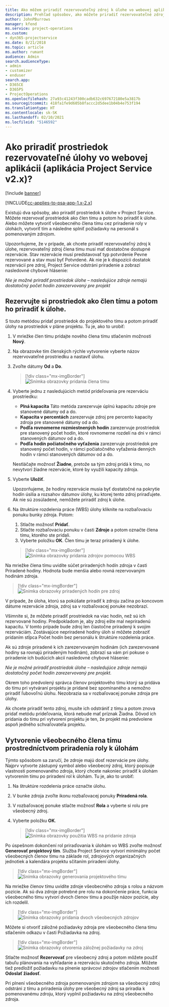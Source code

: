 ```yaml
---
title: Ako môžem priradiť rezervovateľný zdroj k úlohe vo webovej aplikácii
description: Prehľad spôsobov, ako môžete priradiť rezervovateľné zdroje.
author: JohnPBurrows
manager: kfend
ms.service: project-operations
ms.custom:
- dyn365-projectservice
ms.date: 8/21/2018
ms.topic: article
ms.author: rumant
audience: Admin
search.audienceType:
- admin
- customizer
- enduser
search.app:
- D365CE
- D365PS
- ProjectOperations
ms.openlocfilehash: 27a93c41243f300cadb632c697672180e5a3817b
ms.sourcegitcommit: 418fa1fe9d605b8faccc2d5dee1b04b4e753f194
ms.translationtype: HT
ms.contentlocale: sk-SK
ms.lasthandoff: 02/10/2021
ms.locfileid: "5146592"
---
```

# <a name="how-do-i-assign-a-bookable-resource-to-a-task-in-the-web-app-project-service-app-v2x"></a>Ako priradiť prostriedok rezervovateľné úlohy vo webovej aplikácii (aplikácia Project Service v2.x)?

[!include [banner](../includes/psa-now-project-operations.md)]

[!INCLUDE[cc-applies-to-psa-app-1.x-2.x](../includes/cc-applies-to-psa-app-1x-2x.md)]

Existujú dva spôsoby, ako priradiť prostriedok k úlohe v Project Service. Môžete rezervovať prostriedok ako člen tímu a potom ho priradiť k úlohe. Alebo môžete vytvoriť všeobecného člena tímu cez priradenie roly v úlohách, vytvoriť tím a následne splniť požiadavky na personál s pomenovaným zdrojom.

Upozorňujeme, že v prípade, ak chcete priradiť rezervovateľný zdroj k úlohe, rezervovateľný zdroj člena tímu musí mať dostatočne dostupné rezervácie. Stav rezervácie musí predstavovať typ potvrdenie Pevne rezervované a stav musí byť Potvrdené. Ak nie je k dispozícii dostatok rezervácií pre zdroj, Project Service odstráni priradenie a zobrazí nasledovné chybové hlásenie:

*Nie je možné priradiť prostriedok úlohe – nasledujúce zdroje nemajú dostatočný počet hodín zarezervovaný pre projekt*

## <a name="book-a-resource-as-a-team-member-and-then-assign-the-resource-to-a-task"></a>Rezervujte si prostriedok ako člen tímu a potom ho priradiť k úlohe.

S touto metódou pridať prostriedok do projektového tímu a potom priradiť úlohy na prostriedok v pláne projektu. Tu je, ako to urobiť:
1.  V mriežke člen tímu pridajte nového člena tímu stlačením možnosti **Nový**.
2.  Na obrazovke tím členských rýchle vytvorenie vyberte názov rezervovateľné prostriedku a nastaviť úlohu.
3.  Zvoľte dátumy **Od** a **Do**.

    > [!div class="mx-imgBorder"] 
    > ![Snímka obrazovky pridania člena tímu](media/FAQ-Resources-to-Tasks2-1.png "Snímka obrazovky pridania člena tímu")
 
4.  Vyberte jednu z nasledujúcich metód prideľovania pre rezerváciu prostriedku:
    - **Plná kapacita** Táto metóda zarezervuje úplnú kapacitu zdroje pre stanovené dátumy od a do.
    - **Kapacita v percentách** zarezervuje zdroj pre percento kapacity zdroja pre stanovené dátumy od a do.
    - **Podľa rovnomerne rozmiestnených hodín** zarezervuje prostriedok pre stanovený počet hodín, ktoré rovnomerne rozdelí na dni v rámci stanovených dátumov od a do.
    - **Podľa hodín počiatočného vyťaženia** zarezervuje prostriedok pre stanovený počet hodín, v rámci počiatočného vyťaženia denných hodín v rámci stanovených dátumov od a do.

    Nestláčajte možnosť **Žiadne**, pretože sa tým zdroj pridá k tímu, no nevytvorí žiadne rezervácie, ktoré by využili kapacity zdroja.
5.  Vyberte **Uložiť**.

    Upozorňujeme, že hodiny rezervácie musia byť dostatočné na pokrytie hodín úsilia a rozsahov dátumov úlohy, ku ktorej tento zdroj priraďujete. Ak nie sú zosúladené, nemôžete priradiť zdroj k úlohe.

6.  Na štruktúre rozdelenia práce (WBS) úlohy kliknite na rozbaľovaciu ponuku bunky zdroja. Potom: 

    1. Stlačte možnosť **Pridať**.
    2. Stlačte rozbaľovaciu ponuku v časti **Zdroje** a potom označte člena tímu, ktorého ste pridali.
    3. Vyberte položku **OK**. Člen tímu je teraz priradený k úlohe.

    > [!div class="mx-imgBorder"] 
    > ![Snímka obrazovky pridania zdrojov pomocou WBS](media/FAQ-Resources-to-Tasks2-2.png "Snímka obrazovky pridania zdrojov pomocou WBS")
 
Na mriežke člena tímu uvidíte súčet priradených hodín zdroja v časti Priradené hodiny. Hodnota bude menšia alebo rovná rezervovaným hodinám zdroja. 

> [!div class="mx-imgBorder"] 
> ![Snímka obrazovky priradených hodín pre zdroj](media/FAQ-Resources-to-Tasks2-3.png "Snímka obrazovky priradených hodín pre zdroj")
 
V prípade, že úloha, ktorú sa pokúšate priradiť k zdroju začína po koncovom dátume rezervácie zdroja, zdroj sa v rozbaľovacej ponuke nezobrazí.

Všimnite si, že môžete priradiť prostriedok na viac hodín, než sú ich rezervované hodiny. Predpokladom je, aby zdroj ešte mal nepriradenú kapacitu. V tomto prípade bude zdroj len čiastočne priradený k svojim rezerváciám. Zostávajúce nepriradené hodiny úloh si môžete zobraziť pridaním stĺpca Počet hodín bez personálu k štruktúre rozdelenia práce.

Ak sú zdroje priradené k ich zarezervovaným hodinám (ich zarezervované hodiny sa rovnajú priradeným hodinám), zobrazí sa vám pri pokuse o priradenie ich budúcich akcií nasledovné chybové hlásenie:

*Nie je možné priradiť prostriedok úlohe – nasledujúce zdroje nemajú dostatočný počet hodín zarezervovaný pre projekt.*

Okrem toho predvolený správca členov projektového tímu ktorý sa pridáva do tímu pri vytváraní projektu je pridané bez spomínaného a nemožno priradiť ľubovoľnú úlohu. Nezobrazia sa v rozbaľovacej ponuke zdroja pre úlohy.

Ak chcete priradiť tento zdroj, musíte ich odstrániť z tímu a potom znova pridať metódu prideľovania, ktorá nebude mať príznak Žiadna. Dôvod ich pridania do tímu pri vytvorení projektu je ten, že projekt má predvolene aspoň jedného schvaľovateľa projektu.

## <a name="create-a-generic-team-member-through-role-assignment-on-tasks"></a>Vytvorenie všeobecného člena tímu prostredníctvom priradenia roly k úlohám

Týmto spôsobom sa zaručí, že zdroje majú dosť rezervácie pre úlohy. Najprv vytvorte zástupný symbol alebo všeobecný zdroj, ktorý popisuje vlastnosti pomenovaného zdroja, ktorý chcete nakoniec priradiť k úlohám vytvorením tímu po priradení rol k úlohám. Tu je, ako to urobiť:

1. Na štruktúre rozdelenia práce označte úlohu.
2. V bunke zdroja zvoľte ikonu rozbaľovacej ponuky **Priradená rola**.
3. V rozbaľovacej ponuke stlačte možnosť **Rola** a vyberte si rolu pre všeobecný zdroj.
4. Vyberte položku **OK**.

    > [!div class="mx-imgBorder"] 
    > ![Snímka obrazovky použitia WBS na pridanie zdroja](media/FAQ-Resources-to-Tasks2-4.png "Snímka obrazovky použitia WBS na pridanie zdroja")
 
Po úspešnom dokončení rol priraďovania k úlohám vo WBS zvoľte možnosť **Generovať projektový tím**. Služba Project Service vytvorí minimálny počet všeobecných členov tímu na základe rol, zdrojových organizačných jednotiek a kalendára projektu sčítaním priradení úlohy.

> [!div class="mx-imgBorder"] 
> ![Snímka obrazovky generovania projektového tímu](media/FAQ-Resources-to-Tasks2-5.png "Snímka obrazovky generovania projektového tímu")
 
Na mriežke členov tímu uvidíte zdroje všeobecného zdroja s rolou a názvom pozície. Ak sú dva zdroje potrebné pre rolu na dokončenie práce, funkcia všeobecného tímu vytvorí dvoch členov tímu a použije názov pozície, aby ich rozdelil.

> [!div class="mx-imgBorder"] 
> ![Snímka obrazovky pridania dvoch všeobecných zdrojov](media/FAQ-Resources-to-Tasks2-6.png "Snímka obrazovky pridania dvoch všeobecných zdrojov")
 
Môžete si otvoriť záložné požiadavky zdroja pre všeobecného člena tímu stlačením odkazu v časti Požiadavka na zdroj.

> [!div class="mx-imgBorder"] 
> ![Snímka obrazovky otvorenia záložnej požiadavky na zdroj](media/FAQ-Resources-to-Tasks2-7.png "Snímka obrazovky otvorenia záložnej požiadavky na zdroj")

Stlačte možnosť **Rezervovať** pre všeobecný zdroj a potom môžete použiť tabuľu plánovania na vyhľadanie a rezerváciu skutočného zdroja. Môžete tiež predložiť požiadavku na plnenie správcovi zdrojov stlačením možnosti **Odoslať žiadosť**.

Pri plnení všeobecného zdroja pomenovaným zdrojom sa všeobecný zdroj odstráni z tímu a priradenia úlohy pre všeobecný zdroj sa priradia k pomenovanému zdroju, ktorý vyplnil požiadavku na zdroj všeobecného zdroja.
 

